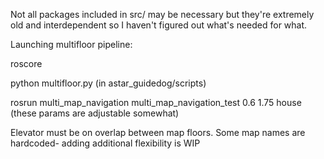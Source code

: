 Not all packages included in src/ may be necessary but they're extremely old and interdependent so I haven't figured out what's needed for what.

Launching multifloor pipeline:

roscore

python multifloor.py (in astar_guidedog/scripts)

rosrun multi_map_navigation multi_map_navigation_test 0.6 1.75 house (these params are adjustable somewhat)

Elevator must be on overlap between map floors. Some map names are hardcoded- adding additional flexibility is WIP
